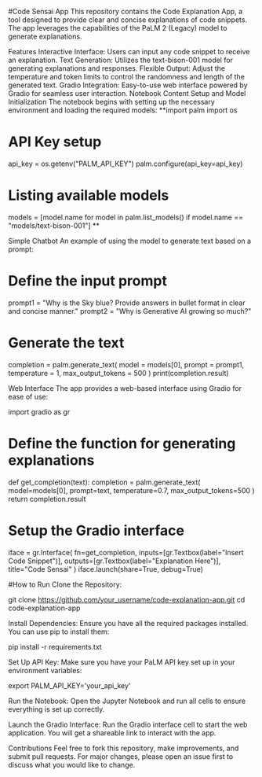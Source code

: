 #Code Sensai App
This repository contains the Code Explanation App, a tool designed to provide clear and concise explanations of code snippets. The app leverages the capabilities of the PaLM 2 (Legacy) model to generate explanations.

Features
Interactive Interface: Users can input any code snippet to receive an explanation.
Text Generation: Utilizes the text-bison-001 model for generating explanations and responses.
Flexible Output: Adjust the temperature and token limits to control the randomness and length of the generated text.
Gradio Integration: Easy-to-use web interface powered by Gradio for seamless user interaction.
Notebook Content
Setup and Model Initialization
The notebook begins with setting up the necessary environment and loading the required models:
**import palm
import os

# API Key setup
api_key = os.getenv("PALM_API_KEY")
palm.configure(api_key=api_key)

# Listing available models
models = [model.name for model in palm.list_models() if model.name == "models/text-bison-001"]
**

Simple Chatbot
An example of using the model to generate text based on a prompt:

# Define the input prompt
prompt1 = "Why is the Sky blue? Provide answers in bullet format in clear and concise manner."
prompt2 = "Why is Generative AI growing so much?"

# Generate the text
completion = palm.generate_text(
    model = models[0],
    prompt = prompt1,
    temperature = 1,
    max_output_tokens = 500
)
print(completion.result)

Web Interface
The app provides a web-based interface using Gradio for ease of use:

import gradio as gr

# Define the function for generating explanations
def get_completion(text):
    completion = palm.generate_text(
        model=models[0],
        prompt=text,
        temperature=0.7,
        max_output_tokens=500
    )
    return completion.result

# Setup the Gradio interface
iface = gr.Interface(
    fn=get_completion,
    inputs=[gr.Textbox(label="Insert Code Snippet")],
    outputs=[gr.Textbox(label="Explanation Here")],
    title="Code Sensai"
)
iface.launch(share=True, debug=True)

#How to Run
Clone the Repository:

git clone https://github.com/your_username/code-explanation-app.git
cd code-explanation-app

Install Dependencies:
Ensure you have all the required packages installed. You can use pip to install them:

pip install -r requirements.txt

Set Up API Key:
Make sure you have your PaLM API key set up in your environment variables:

export PALM_API_KEY='your_api_key'

Run the Notebook:
Open the Jupyter Notebook and run all cells to ensure everything is set up correctly.

Launch the Gradio Interface:
Run the Gradio interface cell to start the web application. You will get a shareable link to interact with the app.

Contributions
Feel free to fork this repository, make improvements, and submit pull requests. For major changes, please open an issue first to discuss what you would like to change.
